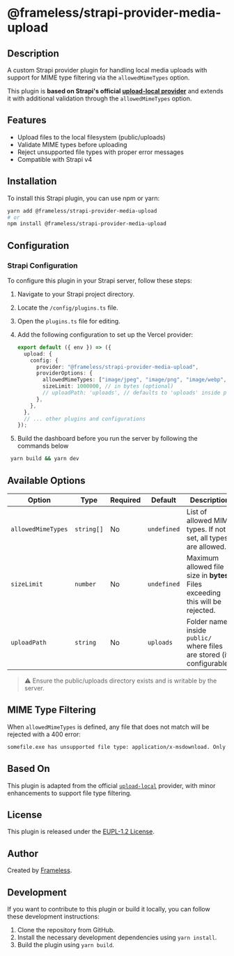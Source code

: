 # @frameless/strapi-provider-media-upload

## Description

A custom Strapi provider plugin for handling local media uploads with support for MIME type filtering via the `allowedMimeTypes` option.

This plugin is **based on Strapi's official [upload-local provider](https://github.com/strapi/strapi/tree/develop/packages/providers/upload-local)** and extends it with additional validation through the `allowedMimeTypes` option.

## Features

- Upload files to the local filesystem (public/uploads)
- Validate MIME types before uploading
- Reject unsupported file types with proper error messages
- Compatible with Strapi v4

## Installation

To install this Strapi plugin, you can use npm or yarn:

```bash
yarn add @frameless/strapi-provider-media-upload
# or
npm install @frameless/strapi-provider-media-upload
```

## Configuration

### Strapi Configuration

To configure this plugin in your Strapi server, follow these steps:

1. Navigate to your Strapi project directory.

2. Locate the `/config/plugins.ts` file.

3. Open the `plugins.ts` file for editing.

4. Add the following configuration to set up the Vercel provider:

   ```ts
   export default ({ env }) => ({
     upload: {
       config: {
         provider: "@frameless/strapi-provider-media-upload",
         providerOptions: {
           allowedMimeTypes: ["image/jpeg", "image/png", "image/webp", "application/pdf"], // Adjust as needed
           sizeLimit: 1000000, // in bytes (optional)
           // uploadPath: 'uploads', // defaults to 'uploads' inside public dir (optional, if supported)
         },
       },
     },
     // ... other plugins and configurations
   });
   ```

5. Build the dashboard before you run the server by following the commands below

```bash
 yarn build && yarn dev
```

## Available Options

| Option             | Type       | Required | Default     | Description                                                                    |
| ------------------ | ---------- | -------- | ----------- | ------------------------------------------------------------------------------ |
| `allowedMimeTypes` | `string[]` | No       | `undefined` | List of allowed MIME types. If not set, all types are allowed.                 |
| `sizeLimit`        | `number`   | No       | `undefined` | Maximum allowed file size in **bytes**. Files exceeding this will be rejected. |
| `uploadPath`       | `string`   | No       | `uploads`   | Folder name inside `public/` where files are stored (if configurable).         |

> ⚠️ Ensure the public/uploads directory exists and is writable by the server.

## MIME Type Filtering

When `allowedMimeTypes` is defined, any file that does not match will be rejected with a 400 error:

```bash
somefile.exe has unsupported file type: application/x-msdownload. Only JPEG, PNG, PDF are allowed.

```

## Based On

This plugin is adapted from the official [`upload-local`](https://github.com/strapi/strapi/tree/develop/packages/providers/upload-local) provider, with minor enhancements to support file type filtering.

## License

This plugin is released under the [EUPL-1.2 License](./LICENSE).

## Author

Created by [Frameless](https://github.com/frameless).

## Development

If you want to contribute to this plugin or build it locally, you can follow these development instructions:

1. Clone the repository from GitHub.
2. Install the necessary development dependencies using `yarn install`.
3. Build the plugin using `yarn build`.
